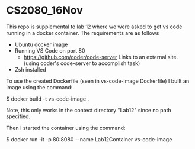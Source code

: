 # CS2080_16Nov

This repo is supplemental to lab 12 where we were asked to get vs code running in a docker container. The requirements are as follows
  - Ubuntu docker image
  - Running VS Code on port 80
    - https://github.com/coder/code-server Links to an external site. (using coder's code-server to accomplish task)
  - Zsh installed

To use the created Dockerfile (seen in vs-code-image Dockerfile) I built an image using the command:

$ docker build -t vs-code-image .   

Note, this only works in the contect directory "Lab12" since no path specified.

Then I started the container using the command:

$ docker run -it -p 80:8080 --name Lab12Container vs-code-image
